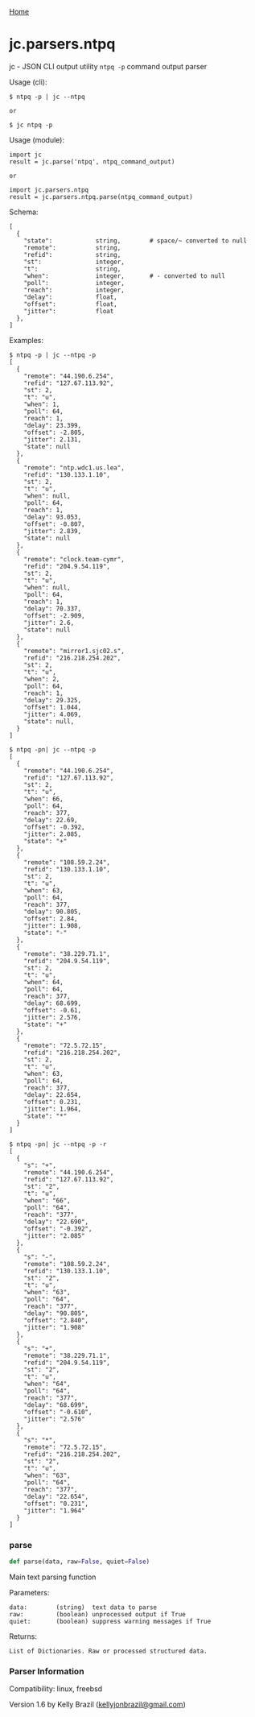 [Home](https://kellyjonbrazil.github.io/jc/)
<a id="jc.parsers.ntpq"></a>

# jc.parsers.ntpq

jc - JSON CLI output utility `ntpq -p` command output parser

Usage (cli):

    $ ntpq -p | jc --ntpq

    or

    $ jc ntpq -p

Usage (module):

    import jc
    result = jc.parse('ntpq', ntpq_command_output)

    or

    import jc.parsers.ntpq
    result = jc.parsers.ntpq.parse(ntpq_command_output)

Schema:

    [
      {
        "state":            string,        # space/~ converted to null
        "remote":           string,
        "refid":            string,
        "st":               integer,
        "t":                string,
        "when":             integer,       # - converted to null
        "poll":             integer,
        "reach":            integer,
        "delay":            float,
        "offset":           float,
        "jitter":           float
      },
    ]

Examples:

    $ ntpq -p | jc --ntpq -p
    [
      {
        "remote": "44.190.6.254",
        "refid": "127.67.113.92",
        "st": 2,
        "t": "u",
        "when": 1,
        "poll": 64,
        "reach": 1,
        "delay": 23.399,
        "offset": -2.805,
        "jitter": 2.131,
        "state": null
      },
      {
        "remote": "ntp.wdc1.us.lea",
        "refid": "130.133.1.10",
        "st": 2,
        "t": "u",
        "when": null,
        "poll": 64,
        "reach": 1,
        "delay": 93.053,
        "offset": -0.807,
        "jitter": 2.839,
        "state": null
      },
      {
        "remote": "clock.team-cymr",
        "refid": "204.9.54.119",
        "st": 2,
        "t": "u",
        "when": null,
        "poll": 64,
        "reach": 1,
        "delay": 70.337,
        "offset": -2.909,
        "jitter": 2.6,
        "state": null
      },
      {
        "remote": "mirror1.sjc02.s",
        "refid": "216.218.254.202",
        "st": 2,
        "t": "u",
        "when": 2,
        "poll": 64,
        "reach": 1,
        "delay": 29.325,
        "offset": 1.044,
        "jitter": 4.069,
        "state": null,
      }
    ]

    $ ntpq -pn| jc --ntpq -p
    [
      {
        "remote": "44.190.6.254",
        "refid": "127.67.113.92",
        "st": 2,
        "t": "u",
        "when": 66,
        "poll": 64,
        "reach": 377,
        "delay": 22.69,
        "offset": -0.392,
        "jitter": 2.085,
        "state": "+"
      },
      {
        "remote": "108.59.2.24",
        "refid": "130.133.1.10",
        "st": 2,
        "t": "u",
        "when": 63,
        "poll": 64,
        "reach": 377,
        "delay": 90.805,
        "offset": 2.84,
        "jitter": 1.908,
        "state": "-"
      },
      {
        "remote": "38.229.71.1",
        "refid": "204.9.54.119",
        "st": 2,
        "t": "u",
        "when": 64,
        "poll": 64,
        "reach": 377,
        "delay": 68.699,
        "offset": -0.61,
        "jitter": 2.576,
        "state": "+"
      },
      {
        "remote": "72.5.72.15",
        "refid": "216.218.254.202",
        "st": 2,
        "t": "u",
        "when": 63,
        "poll": 64,
        "reach": 377,
        "delay": 22.654,
        "offset": 0.231,
        "jitter": 1.964,
        "state": "*"
      }
    ]

    $ ntpq -pn| jc --ntpq -p -r
    [
      {
        "s": "+",
        "remote": "44.190.6.254",
        "refid": "127.67.113.92",
        "st": "2",
        "t": "u",
        "when": "66",
        "poll": "64",
        "reach": "377",
        "delay": "22.690",
        "offset": "-0.392",
        "jitter": "2.085"
      },
      {
        "s": "-",
        "remote": "108.59.2.24",
        "refid": "130.133.1.10",
        "st": "2",
        "t": "u",
        "when": "63",
        "poll": "64",
        "reach": "377",
        "delay": "90.805",
        "offset": "2.840",
        "jitter": "1.908"
      },
      {
        "s": "+",
        "remote": "38.229.71.1",
        "refid": "204.9.54.119",
        "st": "2",
        "t": "u",
        "when": "64",
        "poll": "64",
        "reach": "377",
        "delay": "68.699",
        "offset": "-0.610",
        "jitter": "2.576"
      },
      {
        "s": "*",
        "remote": "72.5.72.15",
        "refid": "216.218.254.202",
        "st": "2",
        "t": "u",
        "when": "63",
        "poll": "64",
        "reach": "377",
        "delay": "22.654",
        "offset": "0.231",
        "jitter": "1.964"
      }
    ]

<a id="jc.parsers.ntpq.parse"></a>

### parse

```python
def parse(data, raw=False, quiet=False)
```

Main text parsing function

Parameters:

    data:        (string)  text data to parse
    raw:         (boolean) unprocessed output if True
    quiet:       (boolean) suppress warning messages if True

Returns:

    List of Dictionaries. Raw or processed structured data.

### Parser Information
Compatibility:  linux, freebsd

Version 1.6 by Kelly Brazil (kellyjonbrazil@gmail.com)
